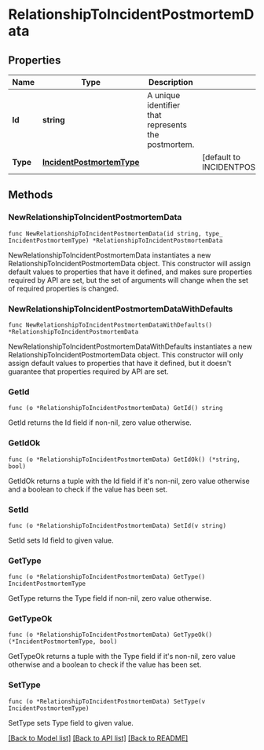 # RelationshipToIncidentPostmortemData

## Properties

Name | Type | Description | Notes
---- | ---- | ----------- | ------
**Id** | **string** | A unique identifier that represents the postmortem. | 
**Type** | [**IncidentPostmortemType**](IncidentPostmortemType.md) |  | [default to INCIDENTPOSTMORTEMTYPE_INCIDENT_POSTMORTEMS]

## Methods

### NewRelationshipToIncidentPostmortemData

`func NewRelationshipToIncidentPostmortemData(id string, type_ IncidentPostmortemType) *RelationshipToIncidentPostmortemData`

NewRelationshipToIncidentPostmortemData instantiates a new RelationshipToIncidentPostmortemData object.
This constructor will assign default values to properties that have it defined,
and makes sure properties required by API are set, but the set of arguments
will change when the set of required properties is changed.

### NewRelationshipToIncidentPostmortemDataWithDefaults

`func NewRelationshipToIncidentPostmortemDataWithDefaults() *RelationshipToIncidentPostmortemData`

NewRelationshipToIncidentPostmortemDataWithDefaults instantiates a new RelationshipToIncidentPostmortemData object.
This constructor will only assign default values to properties that have it defined,
but it doesn't guarantee that properties required by API are set.

### GetId

`func (o *RelationshipToIncidentPostmortemData) GetId() string`

GetId returns the Id field if non-nil, zero value otherwise.

### GetIdOk

`func (o *RelationshipToIncidentPostmortemData) GetIdOk() (*string, bool)`

GetIdOk returns a tuple with the Id field if it's non-nil, zero value otherwise
and a boolean to check if the value has been set.

### SetId

`func (o *RelationshipToIncidentPostmortemData) SetId(v string)`

SetId sets Id field to given value.


### GetType

`func (o *RelationshipToIncidentPostmortemData) GetType() IncidentPostmortemType`

GetType returns the Type field if non-nil, zero value otherwise.

### GetTypeOk

`func (o *RelationshipToIncidentPostmortemData) GetTypeOk() (*IncidentPostmortemType, bool)`

GetTypeOk returns a tuple with the Type field if it's non-nil, zero value otherwise
and a boolean to check if the value has been set.

### SetType

`func (o *RelationshipToIncidentPostmortemData) SetType(v IncidentPostmortemType)`

SetType sets Type field to given value.



[[Back to Model list]](../README.md#documentation-for-models) [[Back to API list]](../README.md#documentation-for-api-endpoints) [[Back to README]](../README.md)


